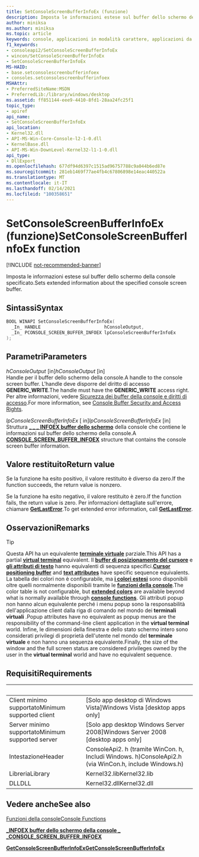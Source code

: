 ```yaml
---
title: SetConsoleScreenBufferInfoEx (funzione)
description: Imposta le informazioni estese sul buffer dello schermo della console specificato sul buffer specificato.
author: miniksa
ms.author: miniksa
ms.topic: article
keywords: console, applicazioni in modalità carattere, applicazioni da riga di comando, applicazioni di terminale, api della console
f1_keywords:
- consoleapi2/SetConsoleScreenBufferInfoEx
- wincon/SetConsoleScreenBufferInfoEx
- SetConsoleScreenBufferInfoEx
MS-HAID:
- base.setconsolescreenbufferinfoex
- consoles.setconsolescreenbufferinfoex
MSHAttr:
- PreferredSiteName:MSDN
- PreferredLib:/library/windows/desktop
ms.assetid: ff851144-eee9-4410-8fd1-28aa24fc25f1
topic_type:
- apiref
api_name:
- SetConsoleScreenBufferInfoEx
api_location:
- Kernel32.dll
- API-MS-Win-Core-Console-l2-1-0.dll
- KernelBase.dll
- API-MS-Win-DownLevel-Kernel32-l1-1-0.dll
api_type:
- DllExport
ms.openlocfilehash: 677df94d6397c1515ad96757788c9a044b6ed87e
ms.sourcegitcommit: 281eb1469f77ae4fb4c67806898e14eac440522a
ms.translationtype: MT
ms.contentlocale: it-IT
ms.lasthandoff: 02/14/2021
ms.locfileid: "100358651"
---
```

# <a name="setconsolescreenbufferinfoex-function"></a><span data-ttu-id="cfb01-104">SetConsoleScreenBufferInfoEx (funzione)</span><span class="sxs-lookup"><span data-stu-id="cfb01-104">SetConsoleScreenBufferInfoEx function</span></span>

[!INCLUDE [not-recommended-banner](./includes/not-recommended-banner.md)]

<span data-ttu-id="cfb01-105">Imposta le informazioni estese sul buffer dello schermo della console specificato.</span><span class="sxs-lookup"><span data-stu-id="cfb01-105">Sets extended information about the specified console screen buffer.</span></span>

## <a name="syntax"></a><span data-ttu-id="cfb01-106">Sintassi</span><span class="sxs-lookup"><span data-stu-id="cfb01-106">Syntax</span></span>

```C
BOOL WINAPI SetConsoleScreenBufferInfoEx(
  _In_ HANDLE                        hConsoleOutput,
  _In_ PCONSOLE_SCREEN_BUFFER_INFOEX lpConsoleScreenBufferInfoEx
);
```

## <a name="parameters"></a><span data-ttu-id="cfb01-107">Parametri</span><span class="sxs-lookup"><span data-stu-id="cfb01-107">Parameters</span></span>

<span data-ttu-id="cfb01-108">*hConsoleOutput* \[in\]</span><span class="sxs-lookup"><span data-stu-id="cfb01-108">*hConsoleOutput* \[in\]</span></span>  
<span data-ttu-id="cfb01-109">Handle per il buffer dello schermo della console.</span><span class="sxs-lookup"><span data-stu-id="cfb01-109">A handle to the console screen buffer.</span></span> <span data-ttu-id="cfb01-110">L'handle deve disporre del diritto di accesso **GENERIC\_WRITE**.</span><span class="sxs-lookup"><span data-stu-id="cfb01-110">The handle must have the **GENERIC\_WRITE** access right.</span></span> <span data-ttu-id="cfb01-111">Per altre informazioni, vedere [Sicurezza dei buffer della console e diritti di accesso](console-buffer-security-and-access-rights.md).</span><span class="sxs-lookup"><span data-stu-id="cfb01-111">For more information, see [Console Buffer Security and Access Rights](console-buffer-security-and-access-rights.md).</span></span>

<span data-ttu-id="cfb01-112">*lpConsoleScreenBufferInfoEx* \[ in\]</span><span class="sxs-lookup"><span data-stu-id="cfb01-112">*lpConsoleScreenBufferInfoEx* \[in\]</span></span>  
<span data-ttu-id="cfb01-113">Struttura [**\_ \_ \_ INFOEX buffer dello schermo**](console-screen-buffer-infoex.md) della console che contiene le informazioni sul buffer dello schermo della console.</span><span class="sxs-lookup"><span data-stu-id="cfb01-113">A [**CONSOLE\_SCREEN\_BUFFER\_INFOEX**](console-screen-buffer-infoex.md) structure that contains the console screen buffer information.</span></span>

## <a name="return-value"></a><span data-ttu-id="cfb01-114">Valore restituito</span><span class="sxs-lookup"><span data-stu-id="cfb01-114">Return value</span></span>

<span data-ttu-id="cfb01-115">Se la funzione ha esito positivo, il valore restituito è diverso da zero.</span><span class="sxs-lookup"><span data-stu-id="cfb01-115">If the function succeeds, the return value is nonzero.</span></span>

<span data-ttu-id="cfb01-116">Se la funzione ha esito negativo, il valore restituito è zero.</span><span class="sxs-lookup"><span data-stu-id="cfb01-116">If the function fails, the return value is zero.</span></span> <span data-ttu-id="cfb01-117">Per informazioni dettagliate sull'errore, chiamare [**GetLastError**](/windows/win32/api/errhandlingapi/nf-errhandlingapi-getlasterror).</span><span class="sxs-lookup"><span data-stu-id="cfb01-117">To get extended error information, call [**GetLastError**](/windows/win32/api/errhandlingapi/nf-errhandlingapi-getlasterror).</span></span>

## <a name="remarks"></a><span data-ttu-id="cfb01-118">Osservazioni</span><span class="sxs-lookup"><span data-stu-id="cfb01-118">Remarks</span></span>

> [!TIP]
> <span data-ttu-id="cfb01-119">Questa API ha un equivalente **[terminale virtuale](console-virtual-terminal-sequences.md)** parziale.</span><span class="sxs-lookup"><span data-stu-id="cfb01-119">This API has a partial **[virtual terminal](console-virtual-terminal-sequences.md)** equivalent.</span></span> <span data-ttu-id="cfb01-120">Il **[buffer di posizionamento del cursore](console-virtual-terminal-sequences.md#cursor-positioning)** e **[gli attributi di testo](console-virtual-terminal-sequences.md#text-formatting)** hanno equivalenti di sequenza specifici.</span><span class="sxs-lookup"><span data-stu-id="cfb01-120">**[Cursor positioning buffer](console-virtual-terminal-sequences.md#cursor-positioning)** and **[text attributes](console-virtual-terminal-sequences.md#text-formatting)** have specific sequence equivalents.</span></span> <span data-ttu-id="cfb01-121">La tabella dei colori non è configurabile, ma **[i colori estesi](console-virtual-terminal-sequences.md#extended-colors)** sono disponibili oltre quelli normalmente disponibili tramite le **[funzioni della console](console-functions.md)**.</span><span class="sxs-lookup"><span data-stu-id="cfb01-121">The color table is not configurable, but **[extended colors](console-virtual-terminal-sequences.md#extended-colors)** are available beyond what is normally available through **[console functions](console-functions.md)**.</span></span> <span data-ttu-id="cfb01-122">Gli attributi popup non hanno alcun equivalente perché i menu popup sono la responsabilità dell'applicazione client dalla riga di comando nel mondo dei **terminali virtuali** .</span><span class="sxs-lookup"><span data-stu-id="cfb01-122">Popup attributes have no equivalent as popup menus are the responsibility of the command-line client application in the **virtual terminal** world.</span></span> <span data-ttu-id="cfb01-123">Infine, le dimensioni della finestra e dello stato schermo intero sono considerati privilegi di proprietà dell'utente nel mondo del **terminale virtuale** e non hanno una sequenza equivalente.</span><span class="sxs-lookup"><span data-stu-id="cfb01-123">Finally, the size of the window and the full screen status are considered privileges owned by the user in the **virtual terminal** world and have no equivalent sequence.</span></span>

## <a name="requirements"></a><span data-ttu-id="cfb01-124">Requisiti</span><span class="sxs-lookup"><span data-stu-id="cfb01-124">Requirements</span></span>

| &nbsp; | &nbsp; |
|-|-|
| <span data-ttu-id="cfb01-125">Client minimo supportato</span><span class="sxs-lookup"><span data-stu-id="cfb01-125">Minimum supported client</span></span> | <span data-ttu-id="cfb01-126">\[Solo app desktop di Windows Vista\]</span><span class="sxs-lookup"><span data-stu-id="cfb01-126">Windows Vista \[desktop apps only\]</span></span> |
| <span data-ttu-id="cfb01-127">Server minimo supportato</span><span class="sxs-lookup"><span data-stu-id="cfb01-127">Minimum supported server</span></span> | <span data-ttu-id="cfb01-128">\[Solo app desktop Windows Server 2008\]</span><span class="sxs-lookup"><span data-stu-id="cfb01-128">Windows Server 2008 \[desktop apps only\]</span></span> |
| <span data-ttu-id="cfb01-129">Intestazione</span><span class="sxs-lookup"><span data-stu-id="cfb01-129">Header</span></span> | <span data-ttu-id="cfb01-130">ConsoleApi2. h (tramite WinCon. h, Includi Windows. h)</span><span class="sxs-lookup"><span data-stu-id="cfb01-130">ConsoleApi2.h (via WinCon.h, include Windows.h)</span></span> |
| <span data-ttu-id="cfb01-131">Libreria</span><span class="sxs-lookup"><span data-stu-id="cfb01-131">Library</span></span> | <span data-ttu-id="cfb01-132">Kernel32.lib</span><span class="sxs-lookup"><span data-stu-id="cfb01-132">Kernel32.lib</span></span> |
| <span data-ttu-id="cfb01-133">DLL</span><span class="sxs-lookup"><span data-stu-id="cfb01-133">DLL</span></span> | <span data-ttu-id="cfb01-134">Kernel32.dll</span><span class="sxs-lookup"><span data-stu-id="cfb01-134">Kernel32.dll</span></span> |

## <a name="see-also"></a><span data-ttu-id="cfb01-135">Vedere anche</span><span class="sxs-lookup"><span data-stu-id="cfb01-135">See also</span></span>

[<span data-ttu-id="cfb01-136">Funzioni della console</span><span class="sxs-lookup"><span data-stu-id="cfb01-136">Console Functions</span></span>](console-functions.md)

[<span data-ttu-id="cfb01-137">**\_INFOEX buffer dello schermo della console \_ \_**</span><span class="sxs-lookup"><span data-stu-id="cfb01-137">**CONSOLE\_SCREEN\_BUFFER\_INFOEX**</span></span>](console-screen-buffer-infoex.md)

[<span data-ttu-id="cfb01-138">**GetConsoleScreenBufferInfoEx**</span><span class="sxs-lookup"><span data-stu-id="cfb01-138">**GetConsoleScreenBufferInfoEx**</span></span>](getconsolescreenbufferinfoex.md)